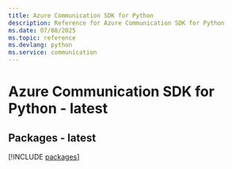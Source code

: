 ```yaml
---
title: Azure Communication SDK for Python
description: Reference for Azure Communication SDK for Python
ms.date: 07/08/2025
ms.topic: reference
ms.devlang: python
ms.service: communication
---
```

# Azure Communication SDK for Python - latest
## Packages - latest
[!INCLUDE [packages](communication-index.md)]
